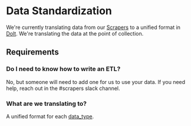 # Data Standardization

We're currently translating data from our [Scrapers](../data-collection/write-a-data-scraper/) to a unified format in [Dolt](../data-storage/dolthub.md). We're translating the data at the point of collection.

## Requirements

### Do I need to know how to write an ETL?

No, but someone will need to add one for us to use your data. If you need help, reach out in the \#scrapers slack channel.

### What are we translating to?

A unified format for each [data\_type](https://www.dolthub.com/repositories/pdap/datasets/data/master/data_types).

